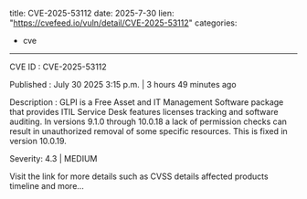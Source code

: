  
title: CVE-2025-53112
date: 2025-7-30
lien: "https://cvefeed.io/vuln/detail/CVE-2025-53112"
categories:
  - cve
---

CVE ID : CVE-2025-53112

Published :  July 30
2025
3:15 p.m. | 3 hours
49 minutes ago

Description : GLPI is a Free Asset and IT Management Software package
that provides ITIL Service Desk features
licenses tracking and software auditing. In versions 9.1.0 through 10.0.18
a lack of permission checks can result in unauthorized removal of some specific resources. This is fixed in version 10.0.19.

Severity: 4.3 | MEDIUM

Visit the link for more details
such as CVSS details
affected products
timeline
and more...
